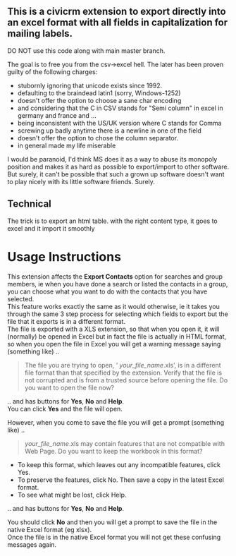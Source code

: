 This is a civicrm extension to export directly into an excel format with all fields in capitalization for mailing labels.
-------------

DO NOT use this code along with main master branch.

The goal is to free you from the csv->excel hell. The later has been proven guilty of the following charges:
- stubornly ignoring that unicode exists since 1992. 
- defaulting to the braindead latin1 (sorry, Windows-1252)
- doesn't offer the option to choose a sane char encoding
- and considering that the C in CSV stands for "Semi column" in excel in germany and france and ...
- being inconsistent with the US/UK version where C stands for Comma
- screwing up badly anytime there is a newline in one of the field
- doesn't offer the option to chose the column separator.
- in general made my life miserable

I would be paranoid, I'd think MS does it as a way to abuse its monopoly position and makes it as hard as possible to export/import to other software. 
But surely, it can't be possible that such a grown up software doesn't want to play nicely with its little software friends.
Surely.

Technical
--------------

The trick is to export an html table. with the right content type, it goes to excel and it import it smoothly

# Usage Instructions #
This extension affects the **Export Contacts** option for searches and group members, ie when you have done a search or listed the contacts in a group, you can choose what you want to do with the contacts that you have selected.  
This feature works exactly the same as it would otherwise, ie it takes you through the same 3 step process for selecting which fields to export but the file that it exports is in a different format.  
The file is exported with a XLS extension, so that when you open it, it will (normally) be opened in Excel but in fact the file is actually in HTML format, so when you open the file in Excel you will get a warning message saying (something like) ..  
> The file you are trying to open, ‘ *your_file_name*.xls’, is in a different file format than that specified by the extension.  Verify that the file is not corrupted and is from a trusted source before opening the file.  Do you want to open the file now?

.. and has buttons for **Yes**, **No** and **Help**.  
You can click **Yes** and the file will open.

However, when you come to save the file you will get a prompt (something like) ..  
> *your_file_name*.xls may contain features that are not compatible with Web Page.  Do you want to keep the workbook in this format?  
- To keep this format, which leaves out any incompatible features, click Yes.
- To preserve the features, click No.  Then save a copy in the latest Excel format.
- To see what might be lost, click Help.  

.. and has buttons for **Yes**, **No** and **Help**.  

You should click **No** and then you will get a prompt to save the file in the native Excel format (eg xlsx).  
Once the file is in the native Excel format you will not get these confusing messages again.
